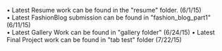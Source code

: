 • Latest Resume work can be found in the "resume" folder. (6/1/15)<br/>
• Latest FashionBlog submission can be found in "fashion_blog_part1" (6/11/15)<br/>
• Latest Gallery Work can be found in "gallery folder" (6/24/15)
• Latest Final Project work can be found in "tab test" folder (7/22/15)